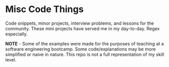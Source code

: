 # Misc Code Things

Code snippets, minor projects, interview problems, and lessons for the community. These mini projects have served me in my day-to-day. Regex especially.

**NOTE** - Some of the examples were made for the purposes of teaching at a software engineering bootcamp. Some code/explanations may be more simplified or naive in nature. This repo is not a full representation of my skill level.
